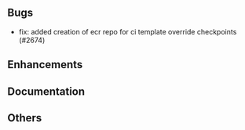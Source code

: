 ## Bugs
- fix: added creation of ecr repo for ci template override checkpoints (#2674)
## Enhancements
## Documentation
## Others
